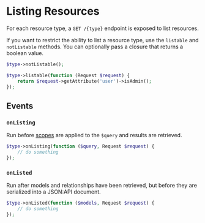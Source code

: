 # Listing Resources

For each resource type, a `GET /{type}` endpoint is exposed to list resources.

If you want to restrict the ability to list a resource type, use the `listable` and `notListable` methods. You can optionally pass a closure that returns a boolean value.

```php
$type->notListable();

$type->listable(function (Request $request) {
    return $request->getAttribute('user')->isAdmin();
});
```

## Events

### `onListing`

Run before [scopes](scopes.md) are applied to the `$query` and results are retrieved.

```php
$type->onListing(function ($query, Request $request) {
    // do something
});
```

### `onListed`

Run after models and relationships have been retrieved, but before they are serialized into a JSON:API document.

```php
$type->onListed(function ($models, Request $request) {
    // do something
});
```

